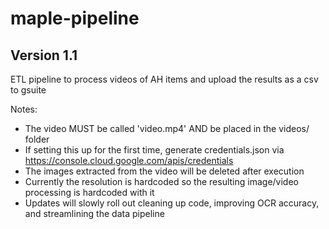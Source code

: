 # maple-pipeline
## Version 1.1
 ETL pipeline to process videos of AH items and upload the results as a csv to gsuite

Notes:
- The video MUST be called 'video.mp4' AND be placed in the videos/ folder
- If setting this up for the first time, generate credentials.json via https://console.cloud.google.com/apis/credentials
- The images extracted from the video will be deleted after execution
- Currently the resolution is hardcoded so the resulting image/video processing is hardcoded with it
- Updates will slowly roll out cleaning up code, improving OCR accuracy, and streamlining the data pipeline